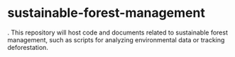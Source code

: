 # sustainable-forest-management
. This repository will host code and documents related to sustainable forest management, such as scripts for analyzing environmental data or tracking deforestation.
